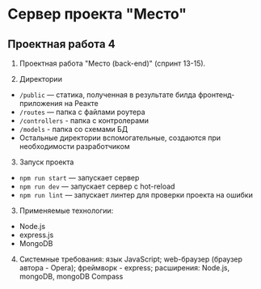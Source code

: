 # Сервер проекта "Место"

## Проектная работа 4

1. Проектная работа "Место (back-end)" (спринт 13-15).

2. Директории
- <code>/public</code> — статика, полученная в результате билда фронтенд-приложения на Реакте
- <code>/routes</code> — папка с файлами роутера
- <code>/controllers</code> - папка с контролерами
- <code>/models</code> - папка со схемами БД
- Остальные директории вспомогательные, создаются при необходимости разработчиком

3. Запуск проекта
- <code>npm run start</code> — запускает сервер
- <code>npm run dev</code> — запускает сервер с hot-reload
- <code>npm run lint</code> — запускает линтер для проверки проекта на ошибки

3. Применяемые технологии:
  - Node.js
  - express.js
  - MongoDB

4. Системные требования: язык JavaScript; web-браузер (браузер автора - Opera); фреймворк - express; расширения: Node.js, mongoDB, mongoDB Compass
